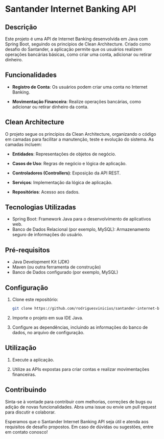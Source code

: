# Santander Internet Banking API

## Descrição

Este projeto é uma API de Internet Banking desenvolvida em Java com Spring Boot, seguindo os princípios de Clean Architecture. Criado como desafio do Santander, a aplicação permite que os usuários realizem operações bancárias básicas, como criar uma conta, adicionar ou retirar dinheiro.

## Funcionalidades

- **Registro de Conta**: Os usuários podem criar uma conta no Internet Banking.

- **Movimentação Financeira**: Realize operações bancárias, como adicionar ou retirar dinheiro da conta.

## Clean Architecture

O projeto segue os princípios da Clean Architecture, organizando o código em camadas para facilitar a manutenção, teste e evolução do sistema. As camadas incluem:

- **Entidades**: Representações de objetos de negócio.

- **Casos de Uso**: Regras de negócio e lógica de aplicação.

- **Controladores (Controllers)**: Exposição da API REST.

- **Serviços**: Implementação da lógica de aplicação.

- **Repositórios**: Acesso aos dados.

## Tecnologias Utilizadas

- Spring Boot: Framework Java para o desenvolvimento de aplicativos web.
- Banco de Dados Relacional (por exemplo, MySQL): Armazenamento seguro de informações do usuário.

## Pré-requisitos

- Java Development Kit (JDK)
- Maven (ou outra ferramenta de construção)
- Banco de Dados configurado (por exemplo, MySQL)

## Configuração

1. Clone este repositório:

    ```bash
    git clone https://github.com/rodriguesvinicius/santander-internet-banking-api.git
    ```

2. Importe o projeto em sua IDE Java.

3. Configure as dependências, incluindo as informações do banco de dados, no arquivo de configuração.

## Utilização

1. Execute a aplicação.

2. Utilize as APIs expostas para criar contas e realizar movimentações financeiras.

## Contribuindo

Sinta-se à vontade para contribuir com melhorias, correções de bugs ou adição de novas funcionalidades. Abra uma issue ou envie um pull request para discutir e colaborar.

Esperamos que o Santander Internet Banking API seja útil e atenda aos requisitos de desafio propostos. Em caso de dúvidas ou sugestões, entre em contato conosco!
